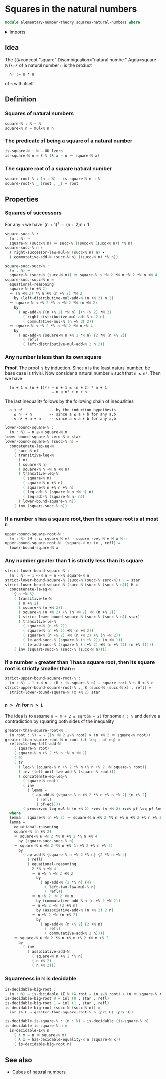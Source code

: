 # Squares in the natural numbers

```agda
module elementary-number-theory.squares-natural-numbers where
```

<details><summary>Imports</summary>

```agda
open import elementary-number-theory.addition-natural-numbers
open import elementary-number-theory.decidable-types
open import elementary-number-theory.equality-natural-numbers
open import elementary-number-theory.inequality-natural-numbers
open import elementary-number-theory.multiplication-natural-numbers
open import elementary-number-theory.natural-numbers
open import elementary-number-theory.strict-inequality-natural-numbers

open import foundation.coproduct-types
open import foundation.decidable-types
open import foundation.dependent-pair-types
open import foundation.identity-types
open import foundation.negation
open import foundation.unit-type
open import foundation.universe-levels

open import foundation-core.cartesian-product-types
open import foundation-core.transport-along-identifications
```

</details>

## Idea

The {{#concept "square" Disambiguation="natural number" Agda=square-ℕ}} `n²` of
a [natural number](elementary-number-theory.natural-numbers.md) `n` is the
[product](elementary-number-theory.multiplication-natural-numbers.md)

```text
  n² := n * n
```

of `n` with itself.

## Definition

### Squares of natural numbers

```agda
square-ℕ : ℕ → ℕ
square-ℕ n = mul-ℕ n n
```

### The predicate of being a square of a natural number

```agda
is-square-ℕ : ℕ → UU lzero
is-square-ℕ n = Σ ℕ (λ x → n ＝ square-ℕ x)
```

### The square root of a square natural number

```agda
square-root-ℕ : (n : ℕ) → is-square-ℕ n → ℕ
square-root-ℕ _ (root , _) = root
```

## Properties

### Squares of successors

For any `n` we have `(n + 1)² ＝ (n + 2)n + 1

```agda
square-succ-ℕ :
  (n : ℕ) →
  square-ℕ (succ-ℕ n) ＝ succ-ℕ ((succ-ℕ (succ-ℕ n)) *ℕ n)
square-succ-ℕ n =
  ( right-successor-law-mul-ℕ (succ-ℕ n) n) ∙
  ( commutative-add-ℕ (succ-ℕ n) ((succ-ℕ n) *ℕ n))

square-succ-succ-ℕ :
  (n : ℕ) →
  square-ℕ (succ-ℕ (succ-ℕ n)) ＝ square-ℕ n +ℕ 2 *ℕ n +ℕ 2 *ℕ n +ℕ 4
square-succ-succ-ℕ n =
  equational-reasoning
  square-ℕ (n +ℕ 2)
  ＝ (n +ℕ 2) *ℕ n +ℕ (n +ℕ 2) *ℕ 2
    by (left-distributive-mul-add-ℕ (n +ℕ 2) n 2)
  ＝ square-ℕ n +ℕ 2 *ℕ n +ℕ 2 *ℕ (n +ℕ 2)
    by
      ( ap-add-ℕ {(n +ℕ 2) *ℕ n} {(n +ℕ 2) *ℕ 2}
        ( right-distributive-mul-add-ℕ n 2 n)
        ( commutative-mul-ℕ (n +ℕ 2) 2))
  ＝ square-ℕ n +ℕ 2 *ℕ n +ℕ 2 *ℕ n +ℕ 4
    by
      ( ap-add-ℕ {square-ℕ n +ℕ 2 *ℕ n} {2 *ℕ (n +ℕ 2)}
        ( refl)
        ( left-distributive-mul-add-ℕ 2 n 2))
```

### Any number is less than its own square

**Proof.** The proof is by induction. Since `0` is the least natural number, be base case is trivial. Now consider a natural number `n` such that `n ≤ n²`. Then we have

```text
  (n + 1 ≤ (n + 1)²) ↔ n + 1 ≤ (n + 2) * n + 1
                     ↔ n ≤ n² + n + n.
```

The last inequality follows by the following chain of inequalities

```text
  n ≤ n²            -- by the induction hypothesis
    ≤ n² + n        -- since a ≤ a + b for any a,b
    ≤ n² + n + n    -- since a ≤ a + b for any a,b
```

```agda
lower-bound-square-ℕ :
  (n : ℕ) → n ≤-ℕ square-ℕ n
lower-bound-square-ℕ zero-ℕ = star
lower-bound-square-ℕ (succ-ℕ n) =
  concatenate-leq-eq-ℕ
    ( succ-ℕ n)
    ( transitive-leq-ℕ
      ( n)
      ( square-ℕ n)
      ( square-ℕ n +ℕ n +ℕ n)
      ( transitive-leq-ℕ
        ( square-ℕ n)
        ( square-ℕ n +ℕ n)
        ( square-ℕ n +ℕ n +ℕ n)
        ( leq-add-ℕ (square-ℕ n +ℕ n) n)
        ( leq-add-ℕ (square-ℕ n) n))
      ( lower-bound-square-ℕ n))
    ( inv (square-succ-ℕ n))
```

### If a number `n` has a square root, then the square root is at most `n`

```agda
upper-bound-square-root-ℕ :
  (n : ℕ) (H : is-square-ℕ n) → square-root-ℕ n H ≤-ℕ n
upper-bound-square-root-ℕ .(square-ℕ x) (x , refl) =
  lower-bound-square-ℕ x
```

### Any number greater than 1 is strictly less than its square

```agda
strict-lower-bound-square-ℕ :
  (n : ℕ) → 1 <-ℕ n → n <-ℕ square-ℕ n
strict-lower-bound-square-ℕ (succ-ℕ (succ-ℕ zero-ℕ)) H = star
strict-lower-bound-square-ℕ (succ-ℕ (succ-ℕ (succ-ℕ n))) H =
  concatenate-le-eq-ℕ
    { n +ℕ 3}
    ( transitive-le-ℕ
      ( n +ℕ 2)
      ( square-ℕ (n +ℕ 2))
      ( square-ℕ (n +ℕ 2) +ℕ (n +ℕ 2) +ℕ (n +ℕ 2))
      ( strict-lower-bound-square-ℕ (succ-ℕ (succ-ℕ n)) star)
      ( transitive-le-ℕ
        ( square-ℕ (n +ℕ 2))
        ( square-ℕ (n +ℕ 2) +ℕ (n +ℕ 2))
        ( square-ℕ (n +ℕ 2) +ℕ (n +ℕ 2) +ℕ (n +ℕ 2))
        ( le-add-succ-ℕ (square-ℕ (n +ℕ 2)) (n +ℕ 1))
        ( le-add-succ-ℕ (square-ℕ (n +ℕ 2) +ℕ (n +ℕ 2)) (n +ℕ 1))))
    ( inv (square-succ-ℕ (succ-ℕ (succ-ℕ n))))
```

### If a number `n` greater than 1 has a square root, then its square root is strictly smaller than `n`

```agda
strict-upper-bound-square-root-ℕ :
  (n : ℕ) → 1 <-ℕ n → (H : is-square-ℕ n) → square-root-ℕ n H <-ℕ n
strict-upper-bound-square-root-ℕ ._ B (succ-ℕ (succ-ℕ x) , refl) =
  strict-lower-bound-square-ℕ (x +ℕ 2) star
```

### `n > √n` for `n > 1`

The idea is to assume `n = m + 2 ≤ sqrt(m + 2)` for some `m : ℕ` and derive a
contradiction by squaring both sides of the inequality

```agda
greater-than-square-root-ℕ :
  (n root : ℕ) → ¬ ((n +ℕ 2 ≤-ℕ root) × (n +ℕ 2 ＝ square-ℕ root))
greater-than-square-root-ℕ n root (pf-leq , pf-eq) =
  reflects-leq-left-add-ℕ
    ( square-ℕ root)
    ( square-ℕ n +ℕ 2 *ℕ n +ℕ n +ℕ 2)
    ( 0)
    ( tr
      ( leq-ℕ (square-ℕ n +ℕ 2 *ℕ n +ℕ n +ℕ 2 +ℕ square-ℕ root))
      ( inv (left-unit-law-add-ℕ (square-ℕ root)))
      ( concatenate-eq-leq-ℕ
        ( square-ℕ root)
        ( inv
          ( lemma ∙
            ( ap-add-ℕ {square-ℕ n +ℕ 2 *ℕ n +ℕ n +ℕ 2} {n +ℕ 2}
              ( refl)
              ( pf-eq))))
        ( preserves-leq-mul-ℕ (n +ℕ 2) root (n +ℕ 2) root pf-leq pf-leq)))
  where
  lemma : square-ℕ (n +ℕ 2) ＝ square-ℕ n +ℕ 2 *ℕ n +ℕ n +ℕ 2 +ℕ n +ℕ 2
  lemma =
    equational-reasoning
    square-ℕ (n +ℕ 2)
    ＝ square-ℕ n +ℕ 2 *ℕ n +ℕ 2 *ℕ n +ℕ 4
      by (square-succ-succ-ℕ n)
    ＝ square-ℕ n +ℕ 2 *ℕ n +ℕ (n +ℕ 2 +ℕ n +ℕ 2)
      by
        ( ap-add-ℕ {square-ℕ n +ℕ 2 *ℕ n} {2 *ℕ n +ℕ 4}
          ( refl)
          ( equational-reasoning
            2 *ℕ n +ℕ 4
            ＝ n +ℕ n +ℕ 2 +ℕ 2
              by
                ( ap-add-ℕ {2 *ℕ n} {4}
                  ( left-two-law-mul-ℕ n)
                  ( refl))
            ＝ n +ℕ 2 +ℕ 2 +ℕ n
              by (commutative-add-ℕ n (n +ℕ 2 +ℕ 2))
            ＝ n +ℕ 2 +ℕ (2 +ℕ n)
              by (associative-add-ℕ (n +ℕ 2) 2 n)
            ＝ n +ℕ 2 +ℕ (n +ℕ 2)
              by
                ( ap-add-ℕ {n +ℕ 2} {2 +ℕ n}
                  ( refl)
                  ( commutative-add-ℕ 2 n))))
    ＝ square-ℕ n +ℕ 2 *ℕ n +ℕ n +ℕ 2 +ℕ n +ℕ 2
      by
        ( inv
          ( associative-add-ℕ
            ( square-ℕ n +ℕ 2 *ℕ n)
            ( n +ℕ 2)
            ( n +ℕ 2)))
```

### Squareness in ℕ is decidable

```agda
is-decidable-big-root :
  (n : ℕ) → is-decidable (Σ ℕ (λ root → (n ≤-ℕ root) × (n ＝ square-ℕ root)))
is-decidable-big-root 0 = inl (0 , star , refl)
is-decidable-big-root 1 = inl (1 , star , refl)
is-decidable-big-root (succ-ℕ (succ-ℕ n)) =
  inr (λ H → greater-than-square-root-ℕ n (pr1 H) (pr2 H))

is-decidable-is-square-ℕ : (n : ℕ) → is-decidable (is-square-ℕ n)
is-decidable-is-square-ℕ n =
  is-decidable-Σ-ℕ n
    ( λ x → n ＝ square-ℕ x)
    ( λ x → has-decidable-equality-ℕ n (square-ℕ x))
    ( is-decidable-big-root n)
```

## See also

- [Cubes of natural numbers](elementary-number-theory.cubes-natural-numbers.md)

